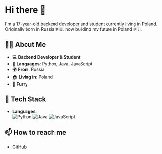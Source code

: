 # Hi there 👋

I'm a 17-year-old backend developer and student currently living in Poland.  
Originally born in Russia 🇷🇺, now building my future in Poland 🇵🇱.

## 👨‍💻 About Me

- 💻 **Backend Developer & Student**
- 🐍 **Languages**: Python, Java, JavaScript
- 🌍 **From**: Russia  
- 🏠 **Living in**: Poland
- 🐾 **Furry**

## 🚀 Tech Stack

- **Languages**:  
  ![Python](https://img.shields.io/badge/python-3776AB?style=flat&logo=python&logoColor=white)
  ![Java](https://img.shields.io/badge/java-007396?style=flat&logo=java&logoColor=white)
  ![JavaScript](https://img.shields.io/badge/javascript-F7DF1E?style=flat&logo=javascript&logoColor=black)


## 📫 How to reach me

- [GitHub](https://github.com/pawsbyte)
